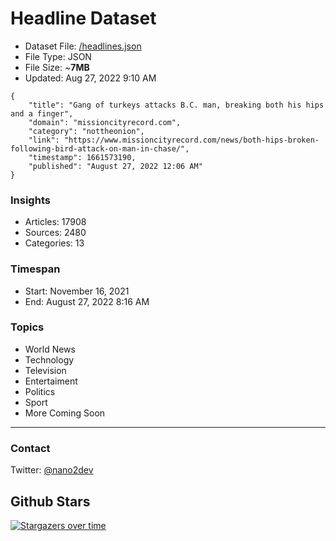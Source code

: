 # Headline Dataset

- Dataset File: [/headlines.json](https://raw.githubusercontent.com/fwd/news/master/headlines.json) 
- File Type: JSON
- File Size: ~**7MB**
- Updated: Aug 27, 2022 9:10 AM

```
{
    "title": "Gang of turkeys attacks B.C. man, breaking both his hips and a finger",
    "domain": "missioncityrecord.com",
    "category": "nottheonion",
    "link": "https://www.missioncityrecord.com/news/both-hips-broken-following-bird-attack-on-man-in-chase/",
    "timestamp": 1661573190,
    "published": "August 27, 2022 12:06 AM"
}
```

### Insights

- Articles: 17908
- Sources: 2480
- Categories: 13

### Timespan

- Start: November 16, 2021
- End: August 27, 2022 8:16 AM

### Topics

- World News
- Technology
- Television
- Entertaiment
- Politics
- Sport
- More Coming Soon

---

### Contact 

Twitter: [@nano2dev](https://twitter.com/nano2dev)

## Github Stars

[![Stargazers over time](https://starchart.cc/fwd/news.svg)](https://starchart.cc/fwd/news)
	